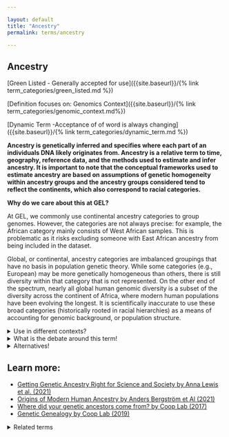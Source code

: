 ```yaml
---

layout: default
title: "Ancestry"
permalink: terms/ancestry

---
```




## Ancestry

[Green Listed - Generally accepted for use]({{site.baseurl}}/{% link term_categories/green_listed.md %})

[Definition focuses on: Genomics Context]({{site.baseurl}}/{% link term_categories/genomic_context.md%})

[Dynamic Term -Acceptance of of word is always changing]({{site.baseurl}}/{% link term_categories/dynamic_term.md %})

**Ancestry is genetically inferred and specifies where each part of an individuals DNA likely originates from. Ancestry is a relative term to time, geography, reference data, and the methods used to estimate and infer ancestry. It is important to note that the conceptual frameworks used to estimate ancestry are based on assumptions of genetic homogeneity within ancestry groups and the ancestry groups considered tend to reflect the continents, which also correspond to racial categories.**


**Why do we care about this at GEL?**

At GEL, we commonly use continental ancestry categories to group genomes. However, the categories are not always precise: for example, the African category mainly consists of West African samples. This is problematic as it risks excluding someone with East African ancestry from being included in the dataset. 

Global, or continental, ancestry categories are imbalanced groupings that have no basis in population genetic theory. While some categories (e.g., European) may be more genetically homogeneous than others, there is still diversity within that category that is not represented. On the other end of the spectrum, nearly all global human genomic diversity is a subset of the diversity across the continent of Africa, where modern human populations have been evolving the longest. It is scientifically inaccurate to use these broad categories (historically rooted in racial hierarchies) as a means of accounting for genomic background, or population structure.

<details>
  <summary>Use in different contexts?</summary>
  
**In a genomics context**, 
   * An individual's ancestry is estimated by comparing their DNA to DNA from a curated set of labelled individuals used as reference data. Since samples often are collected from one location and used to represent a whole continent, the method of estimating based on a curated set of data risk concluding flawed ancestries.

**In an everyday context**, 
  * Ancestry can often refer to background, genealogy, ethnicity, culture and descent and can be used interchangeably in everyday life. For example, "I have Vietnamese ancestry" could refer to ethnographic and cultural factors you inherit from your family, and not what your ancestry looks like in your genes once it has been analysed.
  
</details>

<details>
  <summary>What is the debate around this term!</summary>
  
  
  Some researchers urge geneticists to move away from continental ancestry categories (e.g. African, East Asian, South Asian, European and American) since a singular location-specific notion of ancestry bears resemblance to racial groupings and further overlooks that ancestry changes over time and varies within continental groups. Oftentimes, race and ancestry are conflated which leads scientists and clinicians to attribute differences in health to innate biology rather than to social inequality (Too many scientists still say Caucasian  by Alice Popejoy, 2021). Continental ancestry categories disregard diverse populations from around the world who can not be reasonably categorised within them, and merge large groups of people who are genetically diverse - such as people from Africa.
  
</details>

<details>
  <summary>Alternatives!</summary>
  
  
  Always make it very specific what your query is, before conforming to continental ancestry groups.
  
</details>



## Learn more:


* [Getting Genetic Ancestry Right for Science and Society by Anna Lewis et al. (2021)](https://arxiv.org/pdf/2110.05987.pdf)
* [Origins of Modern Human Ancestry by Anders Bergström et Al (2021)](https://www.nature.com/articles/s41586-021-03244-5) 
* [Where did your genetic ancestors come from? by Coop Lab (2017)](https://gcbias.org/2017/12/19/1628/)
* [Genetic Genealogy by Coop Lab (2019)](https://gcbias.org/category/genetic-genealogy/) 
  

<details>
  <summary>Related terms</summary>
  
 [Admixed]({{site.baseurl}}/{% link terms/admixed.md %})
  
</details>
